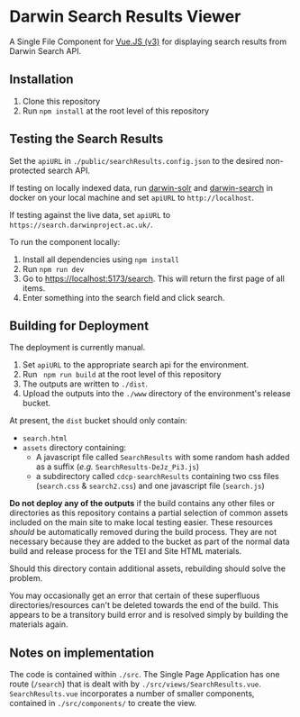 # Darwin Search Results Viewer

A Single File Component for [Vue.JS (v3)](https://vuejs.org/) for displaying search results from Darwin Search API.

## Installation

1. Clone this repository
2. Run `npm install` at the root level of this repository

## Testing the Search Results

Set the `apiURL` in `./public/searchResults.config.json` to the desired non-protected search API.

If testing on locally indexed data, run [darwin-solr](https://github.com/cambridge-collection/darwin-solr) and [darwin-search](https://github.com/cambridge-collection/darwin-search) in docker on your local machine and set `apiURL` to `http://localhost`.

If testing against the live data, set `apiURL` to `https://search.darwinproject.ac.uk/`.

To run the component locally:

1. Install all dependencies using `npm install`
2. Run `npm run dev`
3. Go to <https://localhost:5173/search>. This will return the first page of all items.
4. Enter something into the search field and click search.

## Building for Deployment

The deployment is currently manual.

1. Set `apiURL` to the appropriate search api for the environment.
2. Run ` npm run build` at the root level of this repository
3. The outputs are written to `./dist`.
4. Upload the outputs into the `./www` directory of the environment's release bucket.

At present, the `dist` bucket should only contain:
- `search.html`
- `assets` directory containing:
  - A javascript file called `SearchResults` with some random hash added as a suffix (_e.g._ `SearchResults-DeJz_Pi3.js`)
  - a subdirectory called `cdcp-searchResults` containing two css files (`search.css` & `search2.css`) and one javascript file (`search.js`)

**Do not deploy any of the outputs** if the build contains any other files or directories as this repository contains a partial selection of common assets included on the main site to make local testing easier. These resources *should* be automatically removed during the build process. They are not necessary because they are added to the bucket as part of the normal data build and release process for the TEI and Site HTML materials. 

Should this directory contain additional assets, rebuilding should solve the problem.

You may occasionally get an error that certain of these superfluous directories/resources can't be deleted towards the end of the build. This appears to be a transitory build error and is resolved simply by building the materials again.

## Notes on implementation

The code is contained within `./src`. The Single Page Application has one route (`/search`) that is dealt with by `./src/views/SearchResults.vue`. `SearchResults.vue` incorporates a number of smaller components, contained in `./src/components/` to create the view.

